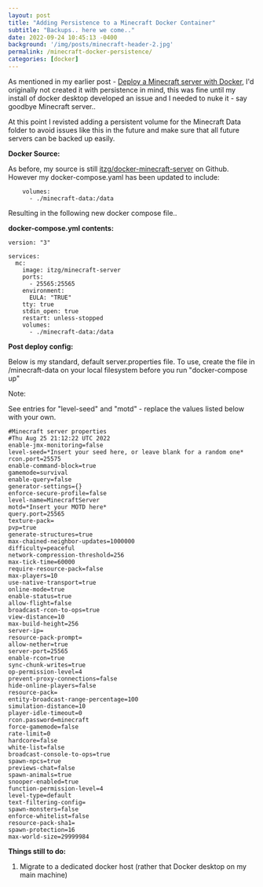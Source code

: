 ```yaml
---
layout: post
title: "Adding Persistence to a Minecraft Docker Container"
subtitle: "Backups.. here we come.."
date: 2022-09-24 10:45:13 -0400
background: '/img/posts/minecraft-header-2.jpg'
permalink: /minecraft-docker-persistence/
categories: [docker]
---
```


As mentioned in my earlier post - [Deploy a Minecraft server with Docker](/deploy-minecraft-docker/), I'd originally not created it with persistence in mind, this was fine until my install of docker desktop developed an issue and I needed to nuke it - say goodbye Minecraft server.. 

At this point I revisted adding a persistent volume for the Minecraft Data folder to avoid issues like this in the future and make sure that all future servers can be backed up easily.

**Docker Source:**

As before, my source is still [itzg/docker-minecraft-server](https://github.com/itzg/docker-minecraft-server) on Github. However my docker-compose.yaml has been updated to include:

``` docker
    volumes:
      - ./minecraft-data:/data
```
Resulting in the following new docker compose file..

**docker-compose.yml contents:**

``` docker
version: "3"

services:
  mc:
    image: itzg/minecraft-server
    ports:
      - 25565:25565
    environment:
      EULA: "TRUE"
    tty: true
    stdin_open: true
    restart: unless-stopped
    volumes:
      - ./minecraft-data:/data
```
**Post deploy config:**

Below is my standard, default server.properties file. To use, create the file in /minecraft-data on your local filesystem before you run "docker-compose up"

Note:

See entries for "level-seed" and "motd" - replace the values listed below with your own.

```
#Minecraft server properties
#Thu Aug 25 21:12:22 UTC 2022
enable-jmx-monitoring=false
level-seed=*Insert your seed here, or leave blank for a random one*
rcon.port=25575
enable-command-block=true
gamemode=survival
enable-query=false
generator-settings={}
enforce-secure-profile=false
level-name=MinecraftServer
motd=*Insert your MOTD here*
query.port=25565
texture-pack=
pvp=true
generate-structures=true
max-chained-neighbor-updates=1000000
difficulty=peaceful
network-compression-threshold=256
max-tick-time=60000
require-resource-pack=false
max-players=10
use-native-transport=true
online-mode=true
enable-status=true
allow-flight=false
broadcast-rcon-to-ops=true
view-distance=10
max-build-height=256
server-ip=
resource-pack-prompt=
allow-nether=true
server-port=25565
enable-rcon=true
sync-chunk-writes=true
op-permission-level=4
prevent-proxy-connections=false
hide-online-players=false
resource-pack=
entity-broadcast-range-percentage=100
simulation-distance=10
player-idle-timeout=0
rcon.password=minecraft
force-gamemode=false
rate-limit=0
hardcore=false
white-list=false
broadcast-console-to-ops=true
spawn-npcs=true
previews-chat=false
spawn-animals=true
snooper-enabled=true
function-permission-level=4
level-type=default
text-filtering-config=
spawn-monsters=false
enforce-whitelist=false
resource-pack-sha1=
spawn-protection=16
max-world-size=29999984

```

**Things still to do:**

1. Migrate to a dedicated docker host (rather that Docker desktop on my main machine)